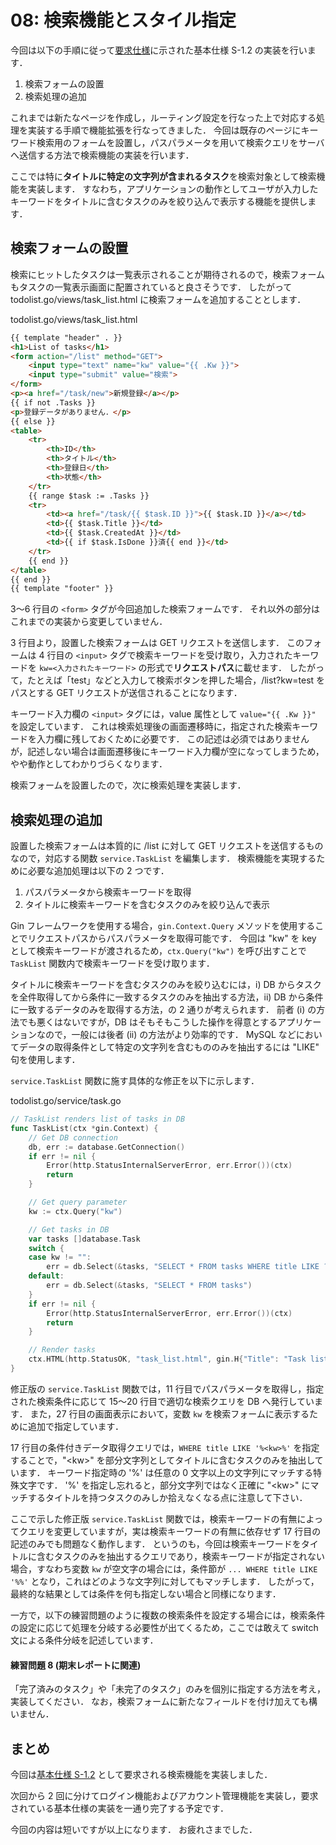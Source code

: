 # 08: 検索機能とスタイル指定
今回は以下の手順に従って[要求仕様](https://cs-sysdes.github.io/todolist.html)に示された基本仕様 S-1.2 の実装を行います．

1. 検索フォームの設置
2. 検索処理の追加

これまでは新たなページを作成し，ルーティング設定を行なった上で対応する処理を実装する手順で機能拡張を行なってきました．
今回は既存のページにキーワード検索用のフォームを設置し，パスパラメータを用いて検索クエリをサーバへ送信する方法で検索機能の実装を行います．

ここでは特に**タイトルに特定の文字列が含まれるタスク**を検索対象として検索機能を実装します．
すなわち，アプリケーションの動作としてユーザが入力したキーワードをタイトルに含むタスクのみを絞り込んで表示する機能を提供します．


## 検索フォームの設置
検索にヒットしたタスクは一覧表示されることが期待されるので，検索フォームもタスクの一覧表示画面に配置されていると良さそうです．
したがって todolist.go/views/task\_list.html に検索フォームを追加することとします．

<span class="filename">todolist.go/views/task\_list.html</span>
```html
{{ template "header" . }}
<h1>List of tasks</h1>
<form action="/list" method="GET">
    <input type="text" name="kw" value="{{ .Kw }}">
    <input type="submit" value="検索">
</form>
<p><a href="/task/new">新規登録</a></p>
{{ if not .Tasks }}
<p>登録データがありません．</p>
{{ else }}
<table>
    <tr>
        <th>ID</th>
        <th>タイトル</th>
        <th>登録日</th>
        <th>状態</th>
    </tr>
    {{ range $task := .Tasks }}
    <tr>
        <td><a href="/task/{{ $task.ID }}">{{ $task.ID }}</a></td>
        <td>{{ $task.Title }}</td>
        <td>{{ $task.CreatedAt }}</td>
        <td>{{ if $task.IsDone }}済{{ end }}</td>
    </tr>
    {{ end }}
</table>
{{ end }}
{{ template "footer" }}
```

3～6 行目の `<form>` タグが今回追加した検索フォームです．
それ以外の部分はこれまでの実装から変更していません．

3 行目より，設置した検索フォームは GET リクエストを送信します．
このフォームは 4 行目の `<input>` タグで検索キーワードを受け取り，入力されたキーワードを `kw=<入力されたキーワード>` の形式で**リクエストパス**に載せます．
したがって，たとえば「test」などと入力して検索ボタンを押した場合，/list?kw=test をパスとする GET リクエストが送信されることになります．

キーワード入力欄の `<input>` タグには，value 属性として `value="{{ .Kw }}"` を設定しています．
これは検索処理後の画面遷移時に，指定された検索キーワードを入力欄に残しておくために必要です．
この記述は必須ではありませんが，記述しない場合は画面遷移後にキーワード入力欄が空になってしまうため，やや動作としてわかりづらくなります．

検索フォームを設置したので，次に検索処理を実装します．


## 検索処理の追加
設置した検索フォームは本質的に /list に対して GET リクエストを送信するものなので，対応する関数 `service.TaskList` を編集します．
検索機能を実現するために必要な追加処理は以下の 2 つです．

1. パスパラメータから検索キーワードを取得
2. タイトルに検索キーワードを含むタスクのみを絞り込んで表示

Gin フレームワークを使用する場合，`gin.Context.Query` メソッドを使用することでリクエストパスからパスパラメータを取得可能です．
今回は "kw" を key として検索キーワードが渡されるため，`ctx.Query("kw")` を呼び出すことで `TaskList` 関数内で検索キーワードを受け取ります．

タイトルに検索キーワードを含むタスクのみを絞り込むには，i) DB からタスクを全件取得してから条件に一致するタスクのみを抽出する方法，ii) DB から条件に一致するデータのみを取得する方法，の 2 通りが考えられます．
前者 (i) の方法でも悪くはないですが，DB はそもそもこうした操作を得意とするアプリケーションなので，一般には後者 (ii) の方法がより効率的です．
MySQL などにおいてデータの取得条件として特定の文字列を含むもののみを抽出するには "LIKE" 句を使用します．

`service.TaskList` 関数に施す具体的な修正を以下に示します．

<span class="filename">todolist.go/service/task.go</span>
```go
// TaskList renders list of tasks in DB
func TaskList(ctx *gin.Context) {
	// Get DB connection
	db, err := database.GetConnection()
	if err != nil {
		Error(http.StatusInternalServerError, err.Error())(ctx)
		return
	}

    // Get query parameter
    kw := ctx.Query("kw")

	// Get tasks in DB
	var tasks []database.Task
    switch {
    case kw != "":
        err = db.Select(&tasks, "SELECT * FROM tasks WHERE title LIKE ?", "%" + kw + "%")
    default:
        err = db.Select(&tasks, "SELECT * FROM tasks")
    }
	if err != nil {
		Error(http.StatusInternalServerError, err.Error())(ctx)
		return
	}

	// Render tasks
	ctx.HTML(http.StatusOK, "task_list.html", gin.H{"Title": "Task list", "Tasks": tasks, "Kw": kw})
}
```

修正版の `service.TaskList` 関数では，11 行目でパスパラメータを取得し，指定された検索条件に応じて 15～20 行目で適切な検索クエリを DB へ発行しています．
また，27 行目の画面表示において，変数 `kw` を検索フォームに表示するために追加で指定しています．

17 行目の条件付きデータ取得クエリでは，`WHERE title LIKE '%<kw>%'` を指定することで，"\<kw\>" を部分文字列としてタイトルに含むタスクのみを抽出しています．
キーワード指定時の '%' は任意の 0 文字以上の文字列にマッチする特殊文字です．
'%' を指定し忘れると，部分文字列ではなく正確に "\<kw\>" にマッチするタイトルを持つタスクのみしか拾えなくなる点に注意して下さい．

<div class="memo">
ここで示した修正版 <code class="hljs">service.TaskList</code> 関数では，検索キーワードの有無によってクエリを変更していますが，実は検索キーワードの有無に依存せず 17 行目の記述のみでも問題なく動作します．
というのも，今回は検索キーワードをタイトルに含むタスクのみを抽出するクエリであり，検索キーワードが指定されない場合，すなわち変数 <code class="hljs">kw</code> が空文字の場合には，条件節が <code class="hljs">... WHERE title LIKE '%%'</code> となり，これはどのような文字列に対してもマッチします．
したがって，最終的な結果としては条件を何も指定しない場合と同様になります．

一方で，以下の練習問題のように複数の検索条件を設定する場合には，検索条件の設定に応じて処理を分岐する必要性が出てくるため，ここでは敢えて switch 文による条件分岐を記述しています．
</div>

#### 練習問題 8 (期末レポートに関連)
「完了済みのタスク」や「未完了のタスク」のみを個別に指定する方法を考え，実装してください．
なお，検索フォームに新たなフィールドを付け加えても構いません．


## まとめ
今回は[基本仕様 S-1.2](https://cs-sysdes.github.io/todolist.html) として要求される検索機能を実装しました．

次回から 2 回に分けてログイン機能およびアカウント管理機能を実装し，要求されている基本仕様の実装を一通り完了する予定です．

今回の内容は短いですが以上になります．
お疲れさまでした．
